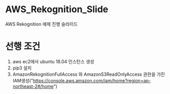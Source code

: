 # AWS_Rekognition_Slide
AWS Rekognition 예제 진행 슬라이드

# 선행 조건
1. aws ec2에서 ubuntu 18.04 인스턴스 생성
2. pip3 설치
3. AmazonRekognitionFullAccess 와 AmazonS3ReadOnlyAccess 권한을 가진 IAM생성("https://console.aws.amazon.com/iam/home?region=ap-northeast-2#/home")
